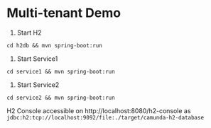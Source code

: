 # Multi-tenant Demo

1. Start H2

```
cd h2db && mvn spring-boot:run
```

1. Start Service1

```
cd service1 && mvn spring-boot:run
```

1. Start Service2

```
cd service2 && mvn spring-boot:run
```

H2 Console accessible on http://localhost:8080/h2-console as `jdbc:h2:tcp://localhost:9092/file:./target/camunda-h2-database`
